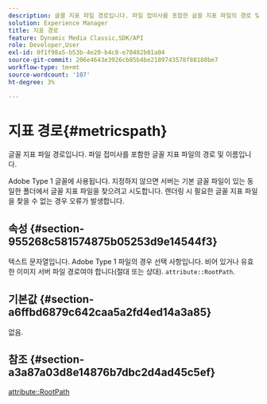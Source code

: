 ```yaml
---
description: 글꼴 지표 파일 경로입니다. 파일 접미사를 포함한 글꼴 지표 파일의 경로 및 이름입니다.
solution: Experience Manager
title: 지표 경로
feature: Dynamic Media Classic,SDK/API
role: Developer,User
exl-id: 0f1f98a5-b53b-4e20-b4c8-e70482b01a04
source-git-commit: 206e4643e3926cb85b4be2189743578f88180be7
workflow-type: tm+mt
source-wordcount: '107'
ht-degree: 3%

---
```


# 지표 경로{#metricspath}

글꼴 지표 파일 경로입니다. 파일 접미사를 포함한 글꼴 지표 파일의 경로 및 이름입니다.

Adobe Type 1 글꼴에 사용됩니다. 지정하지 않으면 서버는 기본 글꼴 파일이 있는 동일한 폴더에서 글꼴 지표 파일을 찾으려고 시도합니다. 렌더링 시 필요한 글꼴 지표 파일을 찾을 수 없는 경우 오류가 발생합니다.

## 속성 {#section-955268c581574875b05253d9e14544f3}

텍스트 문자열입니다. Adobe Type 1 파일의 경우 선택 사항입니다. 비어 있거나 유효한 이미지 서버 파일 경로여야 합니다(절대 또는 상대). `attribute::RootPath`.

## 기본값 {#section-a6ffbd6879c642caa5a2fd4ed14a3a85}

없음.

## 참조 {#section-a3a87a03d8e14876b7dbc2d4ad45c5ef}

[attribute::RootPath](/help/aem-is-ir-api/is-api/image-catalog/image-serving-api-ref/c-image-catalog-reference/c-attributes-reference/r-rootpath.md)

